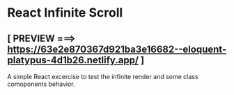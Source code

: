 # React Infinite Scroll
## [ PREVIEW ===> https://63e2e870367d921ba3e16682--eloquent-platypus-4d1b26.netlify.app/ ]

A simple React excercise to test the infinite render and some class comoponents behavior.
